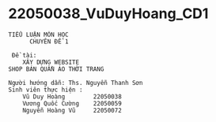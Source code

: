 # 22050038_VuDuyHoang_CD1

 	TIỂU LUẬN MÔN HỌC
          CHUYÊN ĐỀ 1
	
	 Đề tài:
		XÂY DỰNG WEBSITE 
	SHOP BÁN QUẦN ÁO THỜI TRANG
	
	Người hướng dẫn: Ths. Nguyễn Thanh Sơn
	Sinh viên thực hiện : 	
		Vũ Duy Hoàng		22050038
		Vương Quốc Cường	22050059
		Nguyễn Hoàng Vũ		22050072

